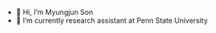 - 👋 Hi, I’m Myungjun Son
- 🌱 I’m currently research assistant at Penn State University

<!---
mjaysonnn/mjaysonnn is a ✨ special ✨ repository because its `README.md` (this file) appears on your GitHub profile.
You can click the Preview link to take a look at your changes.
--->
